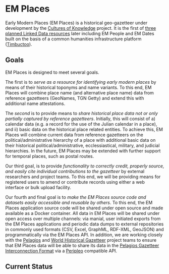 # EM Places
Early Modern Places (EM Places) is a historical geo-gazetteer under development by the [Cultures of Knowledge][1] project. It is the first of [three planned Linked Data resources][2] later including EM People and EM Dates built on the basis of a common humanities infrastructure platform ([Timbuctoo][3]). 

## Goals
EM Places is designed to meet several goals. 

The first is to _serve as a resource for identifying early modern places_ by means of their historical toponyms and name variants. To this end, EM Places will combine place name (and alternative place name) data from reference gazetteers (GeoNames, TGN Getty) and extend this with additional name attestations. 

The _second_ is to provide means to _share historical place data not or only partially captured by reference gazetteers_. Initially, this will consist of a) calendar data (e.g. a record for the use of the Julian calendar in a place), and ii) basic data on the historical place related entities. To achieve this, EM Places will combine current data from reference gazetteers on the political/administrative hierarchy of a place with additional basic data on their historical political/administrative, ecclessiastical, military, and judicial hierarchies. In the future, EM Places may be extended with further support for temporal places, such as postal routes. 

Our third goal, is to provide _functionality to correctly credit, properly source, and easily cite individual contributions to the gazetteer_ by external researchers and project teams. To this end, we will be providing means for registered users to amend or contribute records using either a web interface or bulk upload facility. 

Our fourth and final goal is to _make the EM Places source code and datasets easily accessible and reusable by others_. To this end, the EM Places application source code will be shared under open source and made available as a Docker container. All data in EM Places will be shared under open access over multiple channels: via manial, user initiated exports from the EM Places applications and periodic data dumps to external repositories in commonly used formats (CSV, Excel, GraphML, RDF-XML, GeoJSON) and programmatically via the EM Places API. In addition, we are working closely with the [Pelagios][4] and [World Historical Gazetteer][5] project teams to ensure that EM Places data will be able to share its data in the [Pelagios Gazetteer Interconnection Format][6] via a [Peripleo][7] compatible API.

## Current Status


[1]:	culturesofknowledge.org
[2]:	http://www.culturesofknowledge.org/?p=8455
[3]:	https://github.com/HuygensING/timbuctoo
[4]:	http://commons.pelagios.org
[5]:	http://whgazetteer.org
[6]:	https://github.com/pelagios/pelagios-cookbook/wiki/Pelagios-Gazetteer-Interconnection-Format
[7]:	https://github.com/pelagios/peripleo
